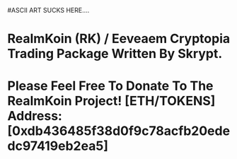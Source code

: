 #ASCII ART SUCKS HERE....
# RealmKoin (RK) / Eeveaem Cryptopia Trading Package Written By Skrypt.
# Please Feel Free To Donate To The RealmKoin Project! [ETH/TOKENS] Address: [0xdb436485f38d0f9c78acfb20ededc97419eb2ea5]
